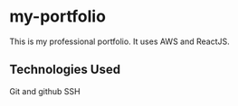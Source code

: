 # my-portfolio
This is my professional portfolio. It uses AWS and ReactJS.

## Technologies Used

Git and github
SSH
